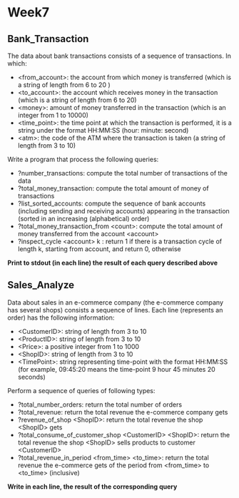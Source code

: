 # Week7

## Bank_Transaction

The data about bank transactions consists of a sequence of transactions.
In which:
*	&lt;from_account&gt;: the account from which money is transferred (which is a string of length from 6 to 20 )
*	&lt;to_account&gt;: the account which receives money in the transaction (which is a string of length from 6 to 20)
*	&lt;money&gt;: amount of money transferred in the transaction (which is an integer from 1 to 10000)
*	&lt;time_point&gt;: the time point at which the transaction is performed, it is a string under the format HH:MM:SS  (hour: minute: second)
*	&lt;atm&gt;: the code of the ATM where the transaction is taken (a string of length from 3 to 10)

Write a program that process the following queries: 

* ?number_transactions: compute the total number of transactions of the data
* ?total_money_transaction: compute the total amount of money of transactions  
* ?list_sorted_accounts: compute the sequence of bank accounts (including sending and receiving accounts) appearing in the transaction (sorted in an increasing (alphabetical) order)  
* ?total_money_transaction_from &lt;count&gt;: compute the total amount of money transferred from the account &lt;account&gt;  
* ?inspect_cycle &lt;account&gt; k : return 1 if there is a transaction cycle of length k, starting from account, and return 0, otherwise

**Print to stdout (in each line) the result of each query described above**

## Sales_Analyze

Data about sales in an e-commerce company (the e-commerce company has several shops) consists a sequence of lines.
Each line (represents an order) has the following information:
* &lt;CustomerID&gt;: string of length from 3 to 10
* &lt;ProductID&gt;: string of length from 3 to 10
* &lt;Price&gt;: a positive integer from 1 to 1000
* &lt;ShopID&gt;: string of length from 3 to 10
* &lt;TimePoint&gt;: string representing time-point with the format HH:MM:SS (for example, 09:45:20 means the time-point 9 hour 45 minutes 20 seconds)

Perform a sequence of queries of following types:

* ?total_number_orders: return the total number of orders
* ?total_revenue: return the total revenue the e-commerce company gets
* ?revenue_of_shop &lt;ShopID&gt;: return the total revenue the shop &lt;ShopID&gt; gets 
* ?total_consume_of_customer_shop &lt;CustomerID&gt; &lt;ShopID&gt;: return the total revenue the shop &lt;ShopID&gt; sells products to customer &lt;CustomerID&gt; 
* ?total_revenue_in_period &lt;from_time&gt; &lt;to_time&gt;: return the total revenue the e-commerce gets of the period from &lt;from_time&gt; to &lt;to_time&gt; (inclusive)

**Write in each line, the result of the corresponding query**